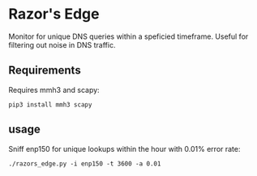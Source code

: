 # Razor's Edge

Monitor for unique DNS queries within a speficied timeframe. Useful for
filtering out noise in DNS traffic.

## Requirements

Requires mmh3 and scapy:

```
pip3 install mmh3 scapy
```

## usage

Sniff enp150 for unique lookups within the hour with 0.01% error rate:
```
./razors_edge.py -i enp150 -t 3600 -a 0.01
```

